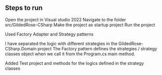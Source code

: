 ## Steps to run

Open the project in Visual studio 2022
Navigate to the folder src/GildedRose-CSharp
Make the project as startup project
Run the project



Used Factory Adapter and Strategy patterns

I have separated the logic with different strategies in the 
GildedRose-CSharp.Domain project
The Factory pattern defines the strategies / strategy classes object 
when we call it from the Program.cs main method.

Added Test project and methods for the logics defined in the strategy classes

